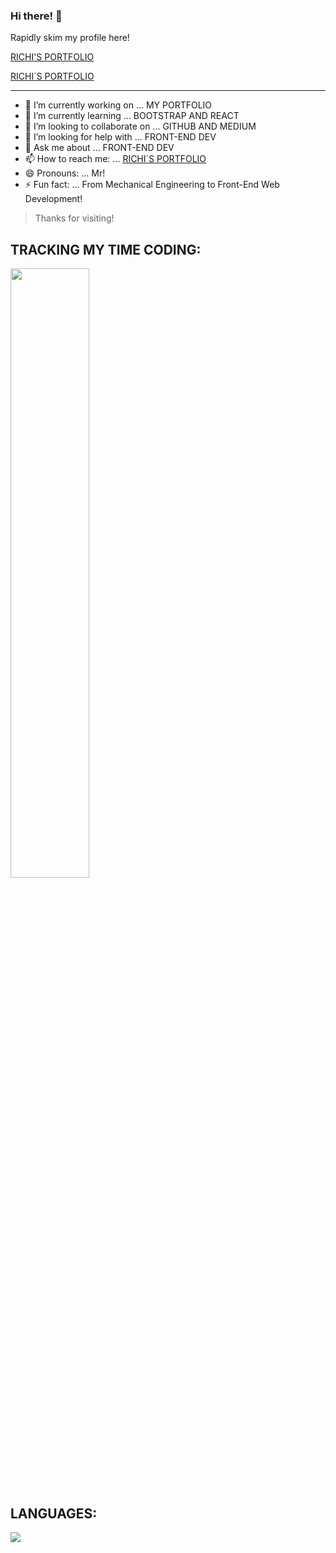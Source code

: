 ### Hi there! 👋

Rapidly skim my profile here!

<a href="https://richiprogrammer.github.io/richi-portfolio/" target="_blank">RICHI'S PORTFOLIO</a>

[RICHI´S PORTFOLIO](https://richiprogrammer.github.io/richi-portfolio/ "Visit Richi's Portfolio!")

_____

- 🔭 I’m currently working on ... MY PORTFOLIO
- 🌱 I’m currently learning ... BOOTSTRAP AND REACT
- 👯 I’m looking to collaborate on ... GITHUB AND MEDIUM
- 🤔 I’m looking for help with ... FRONT-END DEV
- 💬 Ask me about ... FRONT-END DEV
- 📫 How to reach me: ... [RICHI´S PORTFOLIO](https://richiprogrammer.github.io/richi-portfolio/ "Visit Richi's Portfolio!")
- 😄 Pronouns: ... Mr!
- ⚡ Fun fact:  ... From Mechanical Engineering to Front-End Web Development!


> Thanks for visiting!


## **TRACKING MY TIME CODING:**
<a href="https://wakatime.com" style="width: 50%"><img src="https://wakatime.com/share/@2db4d374-00ea-4dca-a30e-e490256172a0/6d575458-2430-4f0b-b37c-78b0dad52566.png" style="width: 50%" /></a>

## **LANGUAGES:**
<a href="https://wakatime.com"><img src="https://wakatime.com/share/@2db4d374-00ea-4dca-a30e-e490256172a0/570f5e62-b2a1-4654-93a3-127e21b8017e.png" /></a>
